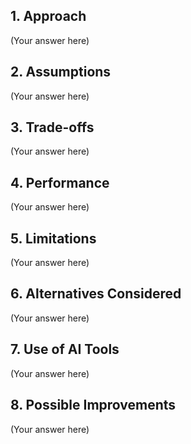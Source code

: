 
## 1. Approach
(Your answer here)


## 2. Assumptions
(Your answer here)


## 3. Trade-offs
(Your answer here)


## 4. Performance
(Your answer here)


## 5. Limitations
(Your answer here)


## 6. Alternatives Considered
(Your answer here)


## 7. Use of AI Tools
(Your answer here)


## 8. Possible Improvements
(Your answer here)



